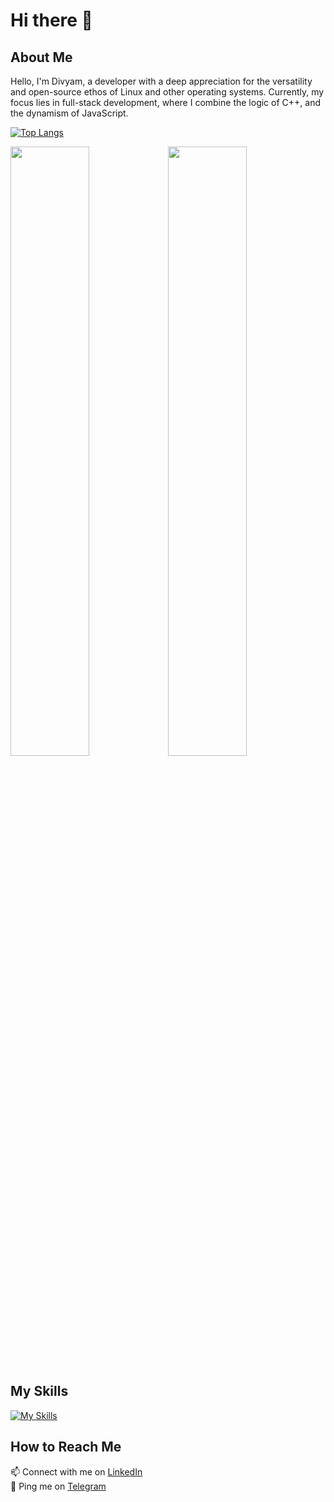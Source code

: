# Hi there 👋

<!--
**Mayvid0/Mayvid0** is a ✨ _special_ ✨ repository because its `README.md` (this file) appears on your GitHub profile.
-->

## About Me

Hello, I'm Divyam, a developer with a deep appreciation for the versatility and open-source ethos of Linux and other operating systems. Currently, my focus lies in full-stack development, where I combine the logic of C++, and the dynamism of JavaScript.




[![Top Langs](https://github-readme-stats.vercel.app/api/top-langs/?username=Mayvid0&layout=compact&theme=vision-friendly-dark)](https://github.com/anuraghazra/github-readme-stats)




<img src="https://github-readme-stats.vercel.app/api?username=Mayvid0&show_icons=true&theme=tokyonight" width="50%"/><img src="https://github-readme-streak-stats.herokuapp.com/?user=Mayvid0&theme=tokyonight" width="50%"/>
## My Skills

[![My Skills](https://skillicons.dev/icons?i=html,css,typescript,javascript,bootstrap,tailwind,c,cpp,golang,vim,neovim,linux,nodejs,express,react,mongo,mysql&theme=dark)](https://skillicons.dev)



## How to Reach Me

📫 Connect with me on [LinkedIn](https://www.linkedin.com/in/yehlelink)  
💬 Ping me on [Telegram](https://t.me/joLakeman)
